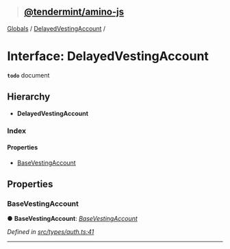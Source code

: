 > ## [@tendermint/amino-js](../README.md)

[Globals](../README.md) / [DelayedVestingAccount](delayedvestingaccount.md) /

# Interface: DelayedVestingAccount

**`todo`** document

## Hierarchy

* **DelayedVestingAccount**

### Index

#### Properties

* [BaseVestingAccount](delayedvestingaccount.md#basevestingaccount)

## Properties

###  BaseVestingAccount

● **BaseVestingAccount**: *[BaseVestingAccount](basevestingaccount.md)*

*Defined in [src/types/auth.ts:41](url)*

___